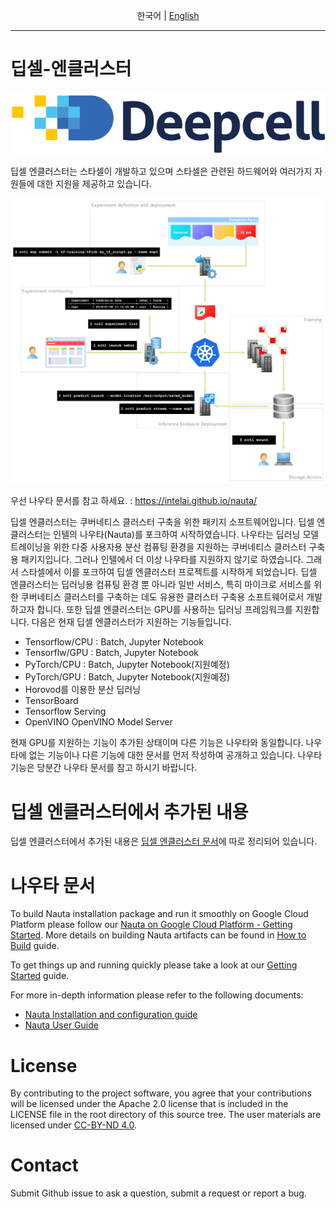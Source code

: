 <p align="center">
  <span>한국어</span> |
  <a href="README_EN.md">English</a>
</p>

---

# 딥셀-엔클러스터

[![banner](docs/deepcell.svg)](http://starcell.co.kr)

딥셀 엔클러스터는 스타셀이 개발하고 있으며 스타셀은 관련된 하드웨어와 여러가지 자원들에 대한 지원을 제공하고 있습니다.

![Nauta Diagram](docs/nauta.png)

우선 나우타 문서를 참고 하세요. : https://intelai.github.io/nauta/

딥셀 엔클러스터는 쿠버네티스 클러스터 구축을 위한 패키지 소프트웨어입니다. 딥셀 엔클러스터는 인텔의 나우타(Nauta)를 포크하여 시작하였습니다. 나우타는 딥러닝 모델 트레이닝을 위한 다중 사용자용 분산 컴퓨팅 환경을 지원하는 쿠버네티스 클러스터 구축용 패키지입니다. 그러나 인텔에서 더 이상 나우타를 지원하지 않기로 하였습니다. 그래서 스타셀에서 이를 포크하여 딥셀 엔클러스터 프로젝트를 시작하게 되었습니다. 딥셀 엔클러스터는 딥러닝용 컴퓨팅 환경 뿐 아니라 일반 서비스, 특히 마이크로 서비스를 위한 쿠버네티스 클러스터를 구축하는 데도 유용한 클러스터 구축용 소프트웨어로서 개발하고자 합니다. 또한 딥셀 엔클러스터는 GPU를 사용하는 딥러닝 프레임워크를 지원합니다.
다음은 현재 딥셀 엔클러스터가 지원하는 기능들입니다.

* Tensorflow/CPU : Batch, Jupyter Notebook  
* Tensorflw/GPU : Batch, Jupyter Notebook  
* PyTorch/CPU : Batch, Jupyter Notebook(지원예정)  
* PyTorch/GPU : Batch, Jupyter Notebook(지원예정)  
* Horovod를 이용한 분산 딥러닝  
* TensorBoard  
* Tensorflow Serving  
* OpenVINO OpenVINO Model Server  

현재 GPU를 지원하는 기능이 추가된 상태이며 다른 기능은 나우타와 동일합니다. 나우타에 없는 기능이나 다른 기능에 대한 문서를 먼저 작성하여 공개하고 있습니다. 나우타 기능은 당분간 나우타 문서를 참고 하시기 바랍니다.

# 딥셀 엔클러스터에서 추가된 내용
딥셀 엔클러스터에서 추가된 내용은 [딥셀 엔클러스터 문서](docs/ncluster/README.md)에 따로 정리되어 있습니다.

# 나우타 문서

To build Nauta installation package and run it smoothly on Google Cloud Platform please follow our [Nauta on Google Cloud Platform - Getting Started](toolbox/providers/gcp/gcp.md). More details on building Nauta artifacts can be found in [How to Build](docs/installation-and-configuration/How_to_Build_Nauta/HBN.md) guide.

To get things up and running quickly please take a look at our [Getting Started](docs/user-guide/actions/getting_started.md) guide.

For more in-depth information please refer to the following documents:

- [Nauta Installation and configuration guide](docs/installation-and-configuration/) 
- [Nauta User Guide](docs/user-guide/README.md)

# License

By contributing to the project software, you agree that your contributions will be licensed under the Apache 2.0 license that is included in the LICENSE file in the root directory of this source tree.
The user materials are licensed under [CC-BY-ND 4.0](https://creativecommons.org/licenses/by-nd/4.0/legalcode).

# Contact

Submit Github issue to ask a question, submit a request or report a bug.
